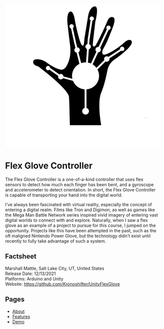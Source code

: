 ![Flex Glove Controller](/Logo.png)

# Flex Glove Controller
The Flex Glove Controller is a one-of-a-kind controller that uses flex sensors to detect how much each finger has been bent, and a gyroscope and accelerometer to detect orientation. In short, the Flex Glove Controller is capable of transporting your hand into the digital world.

I've always been fascinated with virtual reality, especially the concept of entering a digital realm. Films like Tron and Digimon, as well as games like the Mega Man Battle Network series inspired vivid imagery of entering vast digital worlds to connect with and explore. Naturally, when I saw a flex glove as an example of a project to pursue for this course, I jumped on the opportunity. Projects like this have been attempted in the past, such as the oft maligned Nintendo Power Glove, but the technology didn't exist until recently to fully take advantage of such a system.

## Factsheet
Marshall Mattle, Salt Lake City, UT, United States  
Release Date: 12/13/2021  
Platforms: Arduino and Unity  
Website: https://github.com/Kronoshifter/UnityFlexGlove  

## Pages

- [About](/About.md)
- [Features](/Factsheet.md)
- [Demo](/Demo.md)
